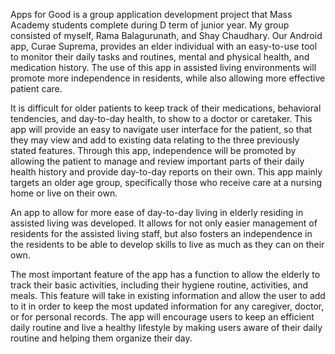 Apps for Good is a group application development project that Mass Academy students complete during D term of junior year. My group consisted of myself, Rama Balagurunath, and Shay Chaudhary. Our Android app, Curae Suprema, provides an elder individual with an easy-to-use tool to monitor their daily tasks and routines, mental and physical health, and medication history. The use of this app in assisted living environments will promote more independence in residents, while also allowing more effective patient care.

It is difficult for older patients to keep track of their medications, behavioral tendencies, and day-to-day health, to show to a doctor or caretaker. This app will provide an easy to navigate user interface for the patient, so that they may view and add to existing data relating to the three previously stated features. Through this app, independence will be promoted by allowing the patient to manage and review important parts of their daily health history and provide day-to-day reports on their own. This app mainly targets an older age group, specifically those who receive care at a nursing home or live on their own.

An app to allow for more ease of day-to-day living in elderly residing in assisted living was developed. It allows for not only easier management of residents for the assisted living staff, but also fosters an independence in the residents to be able to develop skills to live as much as they can on their own.

The most important feature of the app has a function to allow the elderly to track their basic activities, including their hygiene routine, activities, and meals. This feature will take in existing information and allow the user to add to it in order to keep the most updated information for any caregiver, doctor, or for personal records. The app will encourage users to keep an efficient daily routine and live a healthy lifestyle by making users aware of their daily routine and helping them organize their day.
